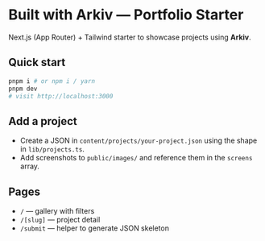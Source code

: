 # Built with Arkiv — Portfolio Starter

Next.js (App Router) + Tailwind starter to showcase projects using **Arkiv**.

## Quick start
```bash
pnpm i # or npm i / yarn
pnpm dev
# visit http://localhost:3000
```

## Add a project
- Create a JSON in `content/projects/your-project.json` using the shape in `lib/projects.ts`.
- Add screenshots to `public/images/` and reference them in the `screens` array.

## Pages
- `/` — gallery with filters
- `/[slug]` — project detail
- `/submit` — helper to generate JSON skeleton
